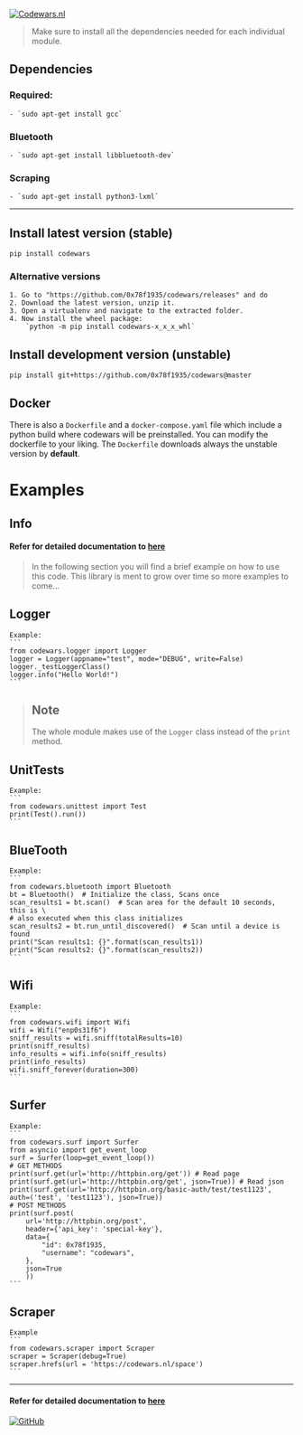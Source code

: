 [![Codewars.nl](https://codewars.nl/static/img/logo.png)](https://codewars.nl/)

>Make sure to install all the dependencies needed for each individual module.

## Dependencies
### Required: 
    - `sudo apt-get install gcc`
### Bluetooth
    - `sudo apt-get install libbluetooth-dev`
### Scraping
    - `sudo apt-get install python3-lxml`

---
## Install latest version (stable)

    pip install codewars

### Alternative versions

    1. Go to "https://github.com/0x78f1935/codewars/releases" and do
    2. Download the latest version, unzip it.
    3. Open a virtualenv and navigate to the extracted folder.
    4. Now install the wheel package:
        `python -m pip install codewars-x_x_x_whl`

## Install development version (unstable)

    pip install git+https://github.com/0x78f1935/codewars@master

## Docker

There is also a `Dockerfile` and a `docker-compose.yaml` file which include a
python build where codewars will be preinstalled. You can modify the dockerfile
to your liking. The `Dockerfile` downloads always the unstable version by **default**.

# Examples
## Info

#### Refer for detailed documentation to [here](https://codewars.nl/static/docs/index.html)

>In the following section you will find a brief example on how to use this
>code. This library is ment to grow over time so more examples to come... 

## Logger

    Example:
    ```
    from codewars.logger import Logger
    logger = Logger(appname="test", mode="DEBUG", write=False)
    logger._testLoggerClass()
    logger.info("Hello World!")
    ```

>Note
>----
>The whole module makes use of the `Logger` class instead of the `print` method.

## UnitTests

    Example:
    ```
    from codewars.unittest import Test
    print(Test().run())
    ```

## BlueTooth

    Example:
    ```
    from codewars.bluetooth import Bluetooth
    bt = Bluetooth()  # Initialize the class, Scans once
    scan_results1 = bt.scan()  # Scan area for the default 10 seconds, this is \
    # also executed when this class initializes
    scan_results2 = bt.run_until_discovered()  # Scan until a device is found
    print("Scan results1: {}".format(scan_results1))
    print("Scan results2: {}".format(scan_results2))
    ```

## Wifi

    Example:
    ```
    from codewars.wifi import Wifi
    wifi = Wifi("enp0s31f6")
    sniff_results = wifi.sniff(totalResults=10)
    print(sniff_results)
    info_results = wifi.info(sniff_results)
    print(info_results)
    wifi.sniff_forever(duration=300)
    ```

## Surfer

    Example:
    ```
    from codewars.surf import Surfer
    from asyncio import get_event_loop
    surf = Surfer(loop=get_event_loop())
    # GET METHODS
    print(surf.get(url='http://httpbin.org/get')) # Read page
    print(surf.get(url='http://httpbin.org/get', json=True)) # Read json
    print(surf.get(url='http://httpbin.org/basic-auth/test/test1123', auth=('test', 'test1123'), json=True))
    # POST METHODS
    print(surf.post(
        url='http://httpbin.org/post',
        header={'api_key': 'special-key'},
        data={
            "id": 0x78f1935,
            "username": "codewars",
        },
        json=True
        ))
    ```

## Scraper

    Example
    ```
    from codewars.scraper import Scraper
    scraper = Scraper(debug=True)
    scraper.hrefs(url = 'https://codewars.nl/space')
    ```

---
#### Refer for detailed documentation to [here](https://codewars.nl/static/docs/index.html)

[![GitHub](https://codewars.nl/static/img/github.png)](https://github.com/0x78f1935/codewars)